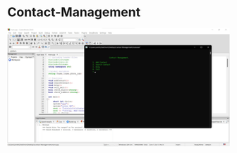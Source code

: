 # Contact-Management
![alt text](https://github.com/AmitKapor/Contact-Management/blob/main/Contact%20Managemnet/ss1.jpg?raw=true)
